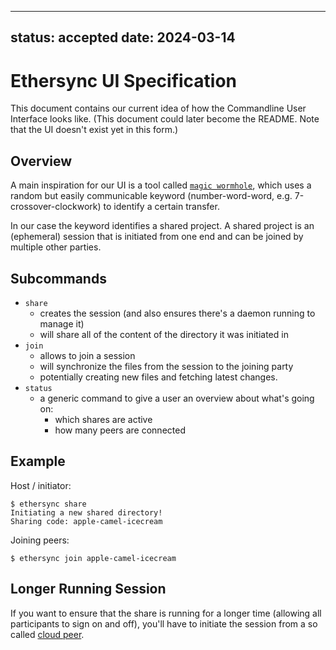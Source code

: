 <!--
SPDX-FileCopyrightText: 2024 blinry <mail@blinry.org>
SPDX-FileCopyrightText: 2024 zormit <nt4u@kpvn.de>

SPDX-License-Identifier: CC-BY-SA-4.0
-->

---
status: accepted
date: 2024-03-14
---
# Ethersync UI Specification

This document contains our current idea of how the Commandline User Interface looks like.
(This document could later become the README. Note that the UI doesn't exist yet in this form.)

## Overview

A main inspiration for our UI is a tool called [`magic wormhole`](https://magic-wormhole.readthedocs.io/en/latest/welcome.html#example),
which uses a random but easily communicable keyword (number-word-word, e.g. 7-crossover-clockwork) to identify a certain transfer.

In our case the keyword identifies a shared project.
A shared project is an (ephemeral) session that is initiated from one end and can be joined by multiple other parties.

## Subcommands

- `share`
    - creates the session (and also ensures there's a daemon running to manage it)
    - will share all of the content of the directory it was initiated in
- `join`
    - allows to join a session
    - will synchronize the files from the session to the joining party
    - potentially creating new files and fetching latest changes.
- `status`
    - a generic command to give a user an overview about what's going on:
        - which shares are active
        - how many peers are connected

## Example

Host / initiator:
```
$ ethersync share
Initiating a new shared directory!
Sharing code: apple-camel-icecream
```

Joining peers:
```
$ ethersync join apple-camel-icecream
```

## Longer Running Session

If you want to ensure that the share is running for a longer time (allowing all participants to sign on and off), you'll have to initiate the session from a so called [cloud peer](https://www.inkandswitch.com/local-first/).
